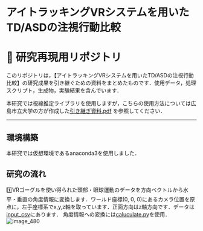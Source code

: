 # アイトラッキングVRシステムを用いたTD/ASDの注視行動比較
# 🧠  研究再現用リポジトリ

このリポジトリは，【アイトラッキングVRシステムを用いたTD/ASDの注視行動比較】の研究成果を引き継ぐための資料をまとめたものです．使用データ，処理スクリプト，生成物，実験結果を含んでいます．

本研究では視線推定ライブラリを使用しますが，こちらの使用方法については広島市立大学の方が作成した[引き継ぎ資料.pdf](https://github.com/ta1ku0mi6/gaze_estimation_library/blob/a66a188853843f49f652de588cd9d954b71f6546/%E5%BC%95%E3%81%8D%E7%B6%99%E3%81%8E%E8%B3%87%E6%96%99.pdf)
を参照してください．

---
## 環境構築

本研究では仮想環境であるanaconda3を使用しました．

## 研究の流れ
1️⃣VRゴーグルを使い得られた頭部・眼球運動のデータを方向ベクトルから水平・垂直の角度情報に変換します．ワールド座標(0, 0, 0)にあるカメラ位置を原点に，左手座標系でx,y,z軸を取っています．正面方向はz軸方向です．データは[input_csv](https://github.com/ta1ku0mi6/gaze_estimation_library/tree/cc1e08b2085ba5da58421dc6efbb2b82a9c93d5b/input_csv)にあります．
角度情報への変換には[caluculate.py](https://github.com/ta1ku0mi6/gaze_estimation_library/blob/adee66b7c6354ca429f20b8e6189570fca4f82cb/caluculate.py)を使用．
![image_480](https://github.com/user-attachments/assets/f62e0294-08a9-4d01-b138-30515dabd011)


